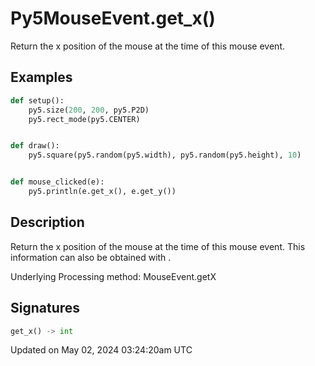 # Py5MouseEvent.get_x()

Return the x position of the mouse at the time of this mouse event.

## Examples

<div class="example-table">

<div class="example-row"><div class="example-cell-image">

</div><div class="example-cell-code">

```python
def setup():
    py5.size(200, 200, py5.P2D)
    py5.rect_mode(py5.CENTER)


def draw():
    py5.square(py5.random(py5.width), py5.random(py5.height), 10)


def mouse_clicked(e):
    py5.println(e.get_x(), e.get_y())
```

</div></div>

</div>

## Description

Return the x position of the mouse at the time of this mouse event. This information can also be obtained with [](sketch_mouse_x).

Underlying Processing method: MouseEvent.getX

## Signatures

```python
get_x() -> int
```

Updated on May 02, 2024 03:24:20am UTC
